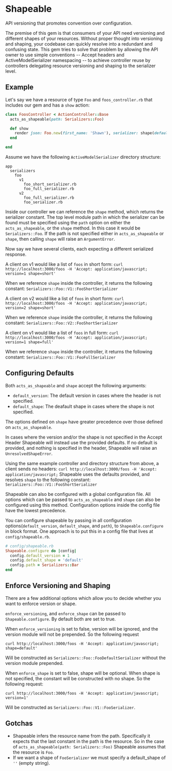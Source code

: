 # Shapeable

API versioning that promotes convention over configuration.

The premise of this gem is that consumers of your API need versioning and different shapes of your resources. Without proper thought into versioning and shaping, your codebase can quickly resolve into a redundant and confusing state. This gem tries to solve that problem by allowing the API owner to use simple conventions -- Accept headers and ActiveModelSerializer namespacing -- to achieve controller reuse by controllers delegating resource versioning and shaping to the serializer level.


## Example


Let's say we have a resource of type `Foo` and `foos_controller.rb` that includes our gem and has a `show` action:

``` Ruby
class FoosController < ActionController::Base
  acts_as_shapeable(path: Serializers::Foo)

  def show
    render json: Foo.new(first_name: 'Shawn'), serializer: shape(default_version: 1, default_shape: 'short')
  end

end
```

Assume we have the following `ActiveModelSerializer` directory structure:

```
app
  serializers
    foo
      v1
        foo_short_serializer.rb
        foo_full_serializer.rb
      v2
        foo_full_serializer.rb
        foo_serializer.rb
```

Inside our controller we can reference the `shape` method, which returns the serializer constant. The top level module path in which the serializer can be found must be specified using the `path` option on either the `acts_as_shapeable`, or the `shape` method. In this case it would be `Serializers::Foo`. If the path is not specified either in `acts_as_shapeable` or `shape`, then calling `shape` will raise an `ArgumentError`.

Now say we have several clients, each expecting a different serialized response.

A client on v1 would like a list of `foos` in short form:
`curl http://localhost:3000/foos -H 'Accept: application/javascript; version=1 shape=short'`

When we reference `shape` inside the controller, it returns the following constant: `Serializers::Foo::V1::FooShortSerializer`


A client on v2 would like a list of `foos` in short form:
`curl http://localhost:3000/foos -H 'Accept: application/javascript; version=2 shape=short'`

When we reference `shape` inside the controller, it returns the following constant: `Serializers::Foo::V2::FooShortSerializer`


A client on v1 would like a list of `foos` in full form:
`curl http://localhost:3000/foos -H 'Accept: application/javascript; version=1 shape=full'`

When we reference `shape` inside the controller, it returns the following constant: `Serializers::Foo::V1::FooFullSerializer`


## Configuring Defaults

Both `acts_as_shapeable` and `shape` accept the following arguments:

* `default_version`: The default version in cases where the header is not specified.
* `default_shape`: The deafault shape in cases where the shape is not specified.

The options defined on `shape` have greater precedence over those defined on `acts_as_shapeable`.

In cases where the version and/or the shape is not specified in the Accept Header Shapeable will instead use the provided defaults. If no default is provided, and nothing is specified in the header, Shapeable will raise an `UnresolvedShapeError`.

Using the same example controller and directory structure from above, a client sends no headers:
`curl http://localhost:3000/foos -H 'Accept: application/javascript;`
Shapeable uses the defaults provided, and resolves `shape` to the following constant: `Serializers::Foo::V1::FooShortSerializer`


Shapeable can also be configured with a global configuration file. All options which can be passed to `acts_as_shapeable` and `shape` can also be configured using this method. Configuration options inside the config file have the lowest precedence.

You can configure shapeable by passing in all configuration options(`default_version`, `default_shape`, and `path`), to `Shapeable.configure` in block format. One approach is to put this in a config file that lives at `config/shapeable.rb`.

```Ruby
# config/shapeable.rb
Shapeable.configure do |config|
  config.default_version = 1
  config.default_shape = 'default'
  config.path = Serializers::Bar
end
```

## Enforce Versioning and Shaping

There are a few additional options which allow you to decide whether you want to enforce version or shape.

`enforce_versioning`, and `enforce_shape` can be passed to `Shapeable.configure`. By default both are set to true.

When `enforce_versioning` is set to false, version will be ignored, and the version module will not be prepended. So the following request

`curl http://localhost:3000/foos -H 'Accept: application/javascript; shape=default'`

Will be constructed as `Serializers::Foo::FooDefaultSerializer` without the version module prepended.

When `enforce_shape` is set to false, shape will be optional. When shape is not specified, the constant will be constructed with no shape. So the following request:

`curl http://localhost:3000/foos -H 'Accept: application/javascript; version=1'`

Will be constructed as `Serializers::Foo::V1::FooSerializer`.

## Gotchas

* Shapeable infers the resource name from the path. Specifically it expects that the last constant in the path is the resource. So in the case of `acts_as_shapeable(path: Serializers::Foo)` Shapeable assumes that the resource is `Foo`.
* If we want a shape of `FooSerializer` we must specify a default_shape of `''` (empty string).
